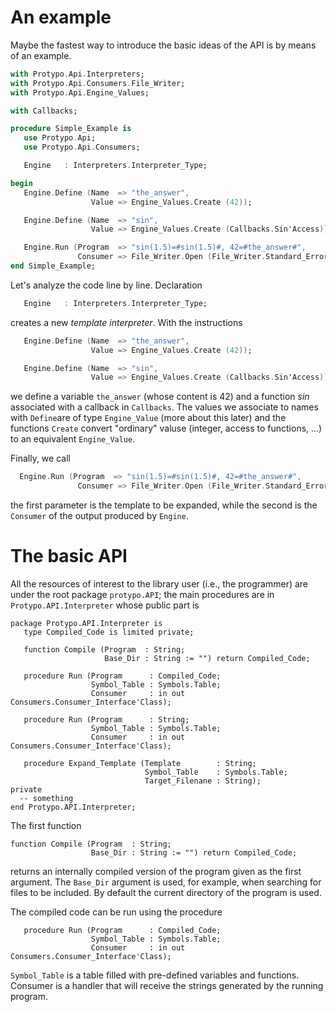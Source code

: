 # An example

Maybe the fastest way to introduce the basic ideas of the API is by means of an example.

```Ada
with Protypo.Api.Interpreters;            
with Protypo.Api.Consumers.File_Writer;   
with Protypo.Api.Engine_Values;           

with Callbacks;

procedure Simple_Example is
   use Protypo.Api;
   use Protypo.Api.Consumers;

   Engine   : Interpreters.Interpreter_Type;

begin 
   Engine.Define (Name  => "the_answer",
                  Value => Engine_Values.Create (42));

   Engine.Define (Name  => "sin",
                  Value => Engine_Values.Create (Callbacks.Sin'Access));

   Engine.Run (Program  => "sin(1.5)=#sin(1.5)#, 42=#the_answer#",
               Consumer => File_Writer.Open (File_Writer.Standard_Error));
end Simple_Example;
```
Let's analyze the code line by line.  Declaration
```Ada
   Engine   : Interpreters.Interpreter_Type;
```
creates a new *template interpreter*.  With the instructions
```Ada
   Engine.Define (Name  => "the_answer",
                  Value => Engine_Values.Create (42));

   Engine.Define (Name  => "sin",
                  Value => Engine_Values.Create (Callbacks.Sin'Access));
```
we define a variable `the_answer` (whose content is 42) and a function *sin* associated with a callback in `Callbacks`. The values we associate to names with `Define`are of type `Engine_Value` (more about this later) and the functions `Create` convert "ordinary" valuse (integer, access to functions, ...) to an equivalent `Engine_Value`. 

Finally, we call
```Ada
  Engine.Run (Program  => "sin(1.5)=#sin(1.5)#, 42=#the_answer#",
               Consumer => File_Writer.Open (File_Writer.Standard_Error));
```
the first parameter is the template to be expanded, while the second is the `Consumer` of the output produced by `Engine`. 


# The basic API

All the resources of interest to the library user (i.e., the programmer) are under the root package `protypo.API`; the main procedures are in `Protypo.API.Interpreter`  whose public part is

```
package Protypo.API.Interpreter is
   type Compiled_Code is limited private;

   function Compile (Program  : String;
                     Base_Dir : String := "") return Compiled_Code;

   procedure Run (Program      : Compiled_Code;
                  Symbol_Table : Symbols.Table;
                  Consumer     : in out Consumers.Consumer_Interface'Class);

   procedure Run (Program      : String;
                  Symbol_Table : Symbols.Table;
                  Consumer     : in out Consumers.Consumer_Interface'Class);

   procedure Expand_Template (Template        : String;
                              Symbol_Table    : Symbols.Table;
                              Target_Filenane : String);
private
  -- something
end Protypo.API.Interpreter;
```
The first function
```
function Compile (Program  : String;
                  Base_Dir : String := "") return Compiled_Code;
```
returns an internally compiled version of the program given as the first argument.  The `Base_Dir` argument is used, for example, when searching for files to be included. By default the current directory of the program is used.

The compiled code can be run using the procedure
```
   procedure Run (Program      : Compiled_Code;
                  Symbol_Table : Symbols.Table;
                  Consumer     : in out Consumers.Consumer_Interface'Class);
```
`Symbol_Table` is a table filled with pre-defined variables and functions.  Consumer is a handler that will receive the strings generated by the running program.
